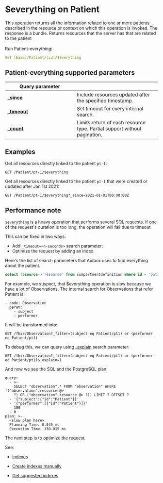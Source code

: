 # $everything on Patient

This operation returns all the information related to one or more patients described in the resource or context on which this operation is invoked. The response is a bundle. Returns resources that the server has that are related to the patient\
\
Run Patient-everything:

```yaml
GET [base]/Patient/[id]/$everything
```

## Patient-everything supported parameters <a href="#patient-everything-parameters" id="patient-everything-parameters"></a>

<table><thead><tr><th width="212.70358306188928">Query parameter</th><th></th></tr></thead><tbody><tr><td><strong>_since</strong></td><td>Include resources updated after the specified timestamp.</td></tr><tr><td><a href="aidbox-search.md#timeout"><strong>_timeout</strong></a></td><td>Set timeout for every internal search. </td></tr><tr><td><a href="fhir-search/searchparameter.md#count"><strong>_count</strong></a></td><td>Limits return of each resource type. Partial support without pagination.</td></tr></tbody></table>

## Examples

Get all resources directly linked to the patient `pt-1`:

```
GET /Patient/pt-1/$everything
```

Get all resources directly linked to the patient `pt-1` that were created or updated after Jan 1st 2021:

```
GET /Patient/pt-1/$everything?_since=2021-01-01T00:00:00Z
```

## Performance note

`$everything` is a heavy operation that performs several SQL requests. If one of the request's duration is too long, the operation will fail due to timeout.

This can be fixed in two ways:

* Add `_timeout=<n-seconds>` search parameter;
* Optimize the request by adding an index.

Here's the list of search parameters that Aidbox uses to find everything about the patient.

```sql
select resource->'resource' from compartmentdefinition where id = 'patient'
```

For example, we suspect, that $everything operation is slow because we have a lot of Observations. The internal search for Observations that refer Patient is:

```
- code: Observation
  param:
    - subject
    - performer
```

It will be transformed into:

```
GET /fhir/Observation?_filter=(subject eq Patient/pt1) or (performer eq Patient/pt1)
```

To debug this, we can query using [\_explain](aidbox-search.md#explain) search parameter:

```
GET /fhir/Observation?_filter=(subject eq Patient/pt1) or (performer eq Patient/pt1)&_explain=1
```

And now we see the SQL and the PostgreSQL plan:

```
query:
  - >-
    SELECT "observation".* FROM "observation" WHERE (("observation".resource @>
    ?) OR ("observation".resource @> ?)) LIMIT ? OFFSET ? 
  - '{"subject":{"id":"Patient"}}'
  - '{"performer":[{"id":"Patient"}]}'
  - 100
  - 0
plan: >-
  <slow plan here>
  Planning Time: 0.045 ms
  Execution Time: 130.015 ms
```

The next step is to optimize the request.&#x20;

See:

* [Indexes](../../deployment-and-maintenance/indexes/)

* [Create indexes manually](../../deployment-and-maintenance/indexes/create-indexes-manually.md)

* [Get suggested indexes](../../deployment-and-maintenance/indexes/get-suggested-indexes.md)
